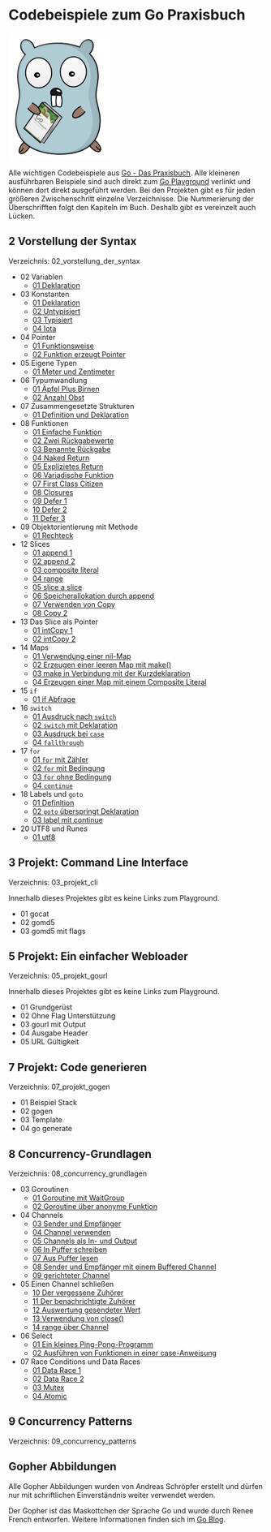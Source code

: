 # Codebeispiele zum Go Praxisbuch

![Gopher mit Buch](img/GoBuchGopher.png)

Alle wichtigen Codebeispiele aus [Go - Das Praxisbuch](https://www.dpunkt.de/buecher/13398/9783864907135-go-%E2%80%93-das-praxisbuch.html). Alle kleineren ausführbaren Beispiele sind auch direkt zum [Go Playground](https://play.golang.org/) verlinkt und können dort direkt ausgeführt werden. Bei den Projekten gibt es für jeden größeren Zwischenschritt einzelne Verzeichnisse. Die Nummerierung der Überschrifften folgt den Kapiteln im Buch. Deshalb gibt es vereinzelt auch Lücken.

## 2 Vorstellung der Syntax

Verzeichnis: 02_vorstellung_der_syntax

* 02 Variablen
    * [01 Deklaration](https://play.golang.org/p/hzo7dE0NY8M)
* 03 Konstanten
    * [01 Deklaration](https://play.golang.org/p/6MsHvHkTL1e)
    * [02 Untypisiert](https://play.golang.org/p/hCT2bs6cMwk)
    * [03 Typisiert](https://play.golang.org/p/ENOIg1ARjEo)
    * [04 Iota](https://play.golang.org/p/ANpWTiSlR9p)
* 04 Pointer
    * [01 Funktionsweise](https://play.golang.org/p/4BBJDVrPY_X)
    * [02 Funktion erzeugt Pointer](https://play.golang.org/p/ERJqYeEgitf)
* 05 Eigene Typen
    * [01 Meter und Zentimeter](https://play.golang.org/p/oAT_jhzsAII)
* 06 Typumwandlung
    * [01 Äpfel Plus Birnen](https://play.golang.org/p/8FZxSw7oM5v)
    * [02 Anzahl Obst](https://play.golang.org/p/z2EXuIaszsi)
* 07 Zusammengesetzte Strukturen
    * [01 Definition und Deklaration](https://play.golang.org/p/DdRHXQVjEkj)
* 08 Funktionen
    * [01 Einfache Funktion](https://play.golang.org/p/f9KgBBaHXO9)
    * [02 Zwei Rückgabewerte](https://play.golang.org/p/0FsIqQGuHGj)
    * [03 Benannte Rückgabe](https://play.golang.org/p/XZDZX9vdE7P)
    * [04 Naked Return](https://play.golang.org/p/7VgbbPFJZLY)
    * [05 Explizietes Return](https://play.golang.org/p/k_CnqBERSlv)
    * [06 Variadische Funktion](https://play.golang.org/p/3tEGpuGlUpG)
    * [07 First Class Citizen](https://play.golang.org/p/GubzYeF0mHJ)
    * [08 Closures](https://play.golang.org/p/5eyQklNn7ug)
    * [09 Defer 1](https://play.golang.org/p/6JZsB8V_BEn)
    * [10 Defer 2](https://play.golang.org/p/x2d1OFs-U3U)
    * [11 Defer 3](https://play.golang.org/p/jfucn5zmzIR)
* 09 Objektorientierung mit Methode
    * [01 Rechteck](https://play.golang.org/p/yzSEp0J30ox)
* 12 Slices
    * [01 append 1](https://play.golang.org/p/90w-M9Cu2g2)
    * [02 append 2](https://play.golang.org/p/TIkdNw6Z_Pq)
    * [03 composite literal](https://play.golang.org/p/Z_SPnJK04hI)
    * [04 range](https://play.golang.org/p/9xF9JfgOiM7)
    * [05 slice a slice](https://play.golang.org/p/ubprLZ4cVrM)
    * [06 Speicherallokation durch append](https://play.golang.org/p/S8DdXdHTVMQ)
    * [07 Verwenden von Copy](https://play.golang.org/p/lyw4L0hxpY0)
    * [08 Copy 2](https://play.golang.org/p/fj6rIZfkaLs)
* 13 Das Slice als Pointer
    * [01 intCopy 1](https://play.golang.org/p/tO6yHevPV9O)
    * [02 intCopy 2](https://play.golang.org/p/ImpQau2WgV_5)
* 14 Maps
    * [01 Verwendung einer nil-Map](https://play.golang.org/p/Lhv5LMKsCvN)
    * [02 Erzeugen einer leeren Map mit make()](https://play.golang.org/p/mScJBUgHRze)
    * [03 make in Verbindung mit der Kurzdeklaration](https://play.golang.org/p/Pe_7lCTKFCE)
    * [04 Erzeugen einer Map mit einem Composite Literal](https://play.golang.org/p/Qu1-ReXpgEP)
* 15 `if`
    * [01 if Abfrage](https://play.golang.org/p/Ns96QhdWVlB)
* 16 `switch`
    * [01 Ausdruck nach `switch`](https://play.golang.org/p/xk4fccIau8Z)
    * [02 `switch` mit Deklaration](https://play.golang.org/p/dpvxssiE0RQ)
    * [03 Ausdruck bei `case`](https://play.golang.org/p/PvUEphpkUPJ)
    * [04 `fallthrough`](https://play.golang.org/p/SN_tWI1zyET)
* 17 `for`
    * [01 `for` mit Zähler](https://play.golang.org/p/bGjLW5mssr3)
    * [02 `for` mit Bedingung](https://play.golang.org/p/SyJCtJOosA-)
    * [03 `for` ohne Bedingung](https://play.golang.org/p/goxKD33zbMN)
    * [04 `continue`](https://play.golang.org/p/g8oxCWmnu44)
* 18 Labels und `goto`
    * [01 Definition](https://play.golang.org/p/ohK3pQwoRAf)
    * [02 `goto` überspringt Deklaration](https://play.golang.org/p/_tk2mjkeazE)
    * [03 label mit continue](https://play.golang.org/p/yiIgexQJjt9)
* 20 UTF8 und Runes
    * [01 utf8](https://play.golang.org/p/6QF9xFq2pCy)

## 3 Projekt: Command Line Interface

Verzeichnis: 03_projekt_cli

Innerhalb dieses Projektes gibt es keine Links zum Playground. 

* 01 gocat
* 02 gomd5
* 03 gomd5 mit flags

## 5 Projekt: Ein einfacher Webloader

Verzeichnis: 05_projekt_gourl

Innerhalb dieses Projektes gibt es keine Links zum Playground.

* 01 Grundgerüst
* 02 Ohne Flag Unterstützung
* 03 gourl mit Output
* 04 Ausgabe Header
* 05 URL Gültigkeit

## 7 Projekt: Code generieren

Verzeichnis: 07_projekt_gogen

* 01 Beispiel Stack
* 02 gogen
* 03 Template
* 04 go generate

## 8 Concurrency-Grundlagen

Verzeichnis: 08_concurrency_grundlagen

* 03 Goroutinen
    * [01 Goroutine mit WaitGroup](https://play.golang.org/p/lYM-iaxKjLp)
    * [02 Goroutine über anonyme Funktion](https://play.golang.org/p/NguvPUBkeO-)
* 04 Channels
    * [03 Sender und Empfänger](https://play.golang.org/p/HbbYa0ePUun)
    * [04 Channel verwenden](https://play.golang.org/p/Hz0yoABgbqx)
    * [05 Channels als In- und Output](https://play.golang.org/p/XJ_i4Bod7rg)
    * [06 In Puffer schreiben](https://play.golang.org/p/cDVc0-23BEU)
    * [07 Aus Puffer lesen](https://play.golang.org/p/1SqQdVZxYBe)
    * [08 Sender und Empfänger mit einem Buffered Channel](https://play.golang.org/p/EXt0NslCaCg)
    * [09 gerichteter Channel](https://play.golang.org/p/7wk9vXVpYK3)
* 05 Einen Channel schließen
    * [10 Der vergessene Zuhörer](https://play.golang.org/p/zIlhlkNJS6-)
    * [11 Der benachrichtigte Zuhörer](https://play.golang.org/p/VFVqMTKZpEv)
    * [12 Auswertung gesendeter Wert](https://play.golang.org/p/hGDqP_syYvU)
    * [13 Verwendung von close()](https://play.golang.org/p/QZ7HE08Z10z)
    * [14 range über Channel](https://play.golang.org/p/eEYSTahj2sU)
* 06 Select
    * [01 Ein kleines Ping-Pong-Programm](https://play.golang.org/p/8NIKW5WM36h)
    * [02 Ausführen von Funktionen in einer case-Anweisung](https://play.golang.org/p/3i6Q6a9scey)
* 07 Race Conditions und Data Races
    * [01 Data Race 1](https://play.golang.org/p/4dAMVaOk10h)
    * [02 Data Race 2](https://play.golang.org/p/x9AjsDeysix) 
    * [03 Mutex](https://play.golang.org/p/kdIX2WLtbYc)  
    * [04 Atomic](https://play.golang.org/p/-pZJt8An7uw) 

## 9 Concurrency Patterns

Verzeichnis: 09_concurrency_patterns

## Gopher Abbildungen

Alle Gopher Abbildungen wurden von Andreas Schröpfer erstellt und dürfen nur mit schriftlichen Einverständnis weiter verwendet werden. 

Der Gopher ist das Maskottchen der Sprache Go und wurde durch Renee French entworfen. Weitere Informationen finden sich im [Go Blog](https://blog.golang.org/gopher).